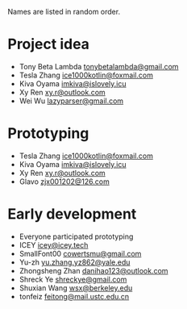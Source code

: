 Names are listed in random order.

# Project idea

+ Tony Beta Lambda <tonybetalambda@gmail.com>
+ Tesla Zhang <ice1000kotlin@foxmail.com>
+ Kiva Oyama <imkiva@islovely.icu>
+ Xy Ren <xy.r@outlook.com>
+ Wei Wu <lazyparser@gmail.com>

# Prototyping

+ Tesla Zhang <ice1000kotlin@foxmail.com>
+ Kiva Oyama <imkiva@islovely.icu>
+ Xy Ren <xy.r@outlook.com>
+ Glavo <zjx001202@126.com>

# Early development

+ Everyone participated prototyping
+ ICEY <icey@icey.tech>
+ SmallFont00 <cowertsmu@gmail.com>
+ Yu-zh <yu.zhang.yz862@yale.edu>
+ Zhongsheng Zhan <danihao123@outlook.com>
+ Shreck Ye <shreckye@gmail.com>
+ Shuxian Wang <wsx@berkeley.edu>
+ tonfeiz <feitong@mail.ustc.edu.cn>
